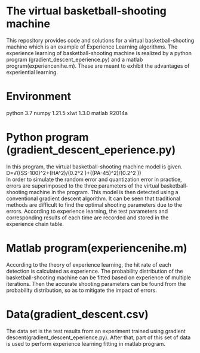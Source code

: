 # The virtual basketball-shooting machine
This repository provides code and solutions for a virtual basketball-shooting machine which is an example of Experience Learning algorithms. The experience learning of basketball-shooting machine is realized by a python program (gradient_descent_eperience.py) and a matlab program(experiencenihe.m). These are meant to exhibit the advantages of experiential learning.

 # Environment
python 3.7
numpy 1.21.5
xlwt 1.3.0
matlab R2014a

# Python program (gradient_descent_eperience.py)
In this program, the virtual basketball-shooting machine model is given. 
D=√((SS-100)^2+(HA^2)/(0.2^2 )+((PA-45)^2)/(0.2^2 ))	
In order to simulate the random error and quantization error in practice, errors are superimposed to the three parameters of the virtual basketball-shooting machine in the program.
This model is then detected using a conventional gradient descent algorithm. 
It can be seen that traditional methods are difficult to find the optimal shooting parameters due to the errors.
According to experience learning, the test parameters and corresponding results of each time are recorded and stored in the experience chain table.

#  Matlab program(experiencenihe.m)
According to the theory of experience learning, the hit rate of each detection is calculated as experience. The probability distribution of the basketball-shooting machine can be fitted based on experience of multiple iterations. Then the accurate shooting parameters can be found from the probability distribution, so as to mitigate the impact of errors.

# Data(gradient_descent.csv)
The data set is the test results from an experiment trained using gradient descent(gradient_descent_eperience.py). After that, part of this set of data is used to perform experience learning fitting in matlab program.
